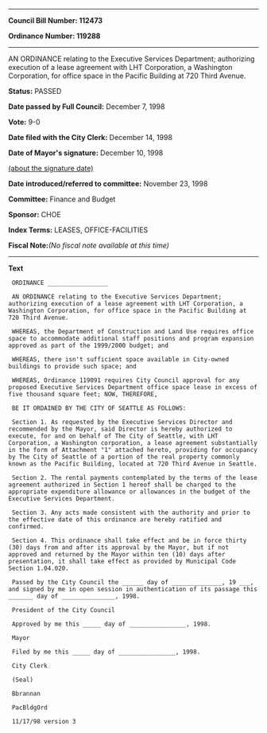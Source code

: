 

********

**Council Bill Number: 112473**
   
**Ordinance Number: 119288**
********

 AN ORDINANCE relating to the Executive Services Department; authorizing execution of a lease agreement with LHT Corporation, a Washington Corporation, for office space in the Pacific Building at 720 Third Avenue.

**Status:** PASSED
   
**Date passed by Full Council:** December 7, 1998
   
**Vote:** 9-0
   
**Date filed with the City Clerk:** December 14, 1998
   
**Date of Mayor's signature:** December 10, 1998
   
[(about the signature date)](/~public/approvaldate.htm)
   
   
   
**Date introduced/referred to committee:** November 23, 1998
   
**Committee:** Finance and Budget
   
**Sponsor:** CHOE
   
   
**Index Terms:** LEASES, OFFICE-FACILITIES

**Fiscal Note:**_(No fiscal note available at this time)_

********

**Text**
   
```
 ORDINANCE _________________

 AN ORDINANCE relating to the Executive Services Department; authorizing execution of a lease agreement with LHT Corporation, a Washington Corporation, for office space in the Pacific Building at 720 Third Avenue.

 WHEREAS, the Department of Construction and Land Use requires office space to accommodate additional staff positions and program expansion approved as part of the 1999/2000 budget; and

 WHEREAS, there isn't sufficient space available in City-owned buildings to provide such space; and

 WHEREAS, Ordinance 119091 requires City Council approval for any proposed Executive Services Department office space lease in excess of five thousand square feet; NOW, THEREFORE,

 BE IT ORDAINED BY THE CITY OF SEATTLE AS FOLLOWS:

 Section 1. As requested by the Executive Services Director and recommended by the Mayor, said Director is hereby authorized to execute, for and on behalf of The City of Seattle, with LHT Corporation, a Washington corporation, a lease agreement substantially in the form of Attachment "1" attached hereto, providing for occupancy by The City of Seattle of a portion of the real property commonly known as the Pacific Building, located at 720 Third Avenue in Seattle.

 Section 2. The rental payments contemplated by the terms of the lease agreement authorized in Section 1 hereof shall be charged to the appropriate expenditure allowance or allowances in the budget of the Executive Services Department.

 Section 3. Any acts made consistent with the authority and prior to the effective date of this ordinance are hereby ratified and confirmed.

 Section 4. This ordinance shall take effect and be in force thirty (30) days from and after its approval by the Mayor, but if not approved and returned by the Mayor within ten (10) days after presentation, it shall take effect as provided by Municipal Code Section 1.04.020.

 Passed by the City Council the ______ day of ______________, 19 ___, and signed by me in open session in authentication of its passage this _______ day of _______________, 1998.

 President of the City Council

 Approved by me this _____ day of ________________, 1998.

 Mayor

 Filed by me this _____ day of ________________, 1998.

 City Clerk

 (Seal)

 Bbrannan

 PacBldgOrd

 11/17/98 version 3

```
